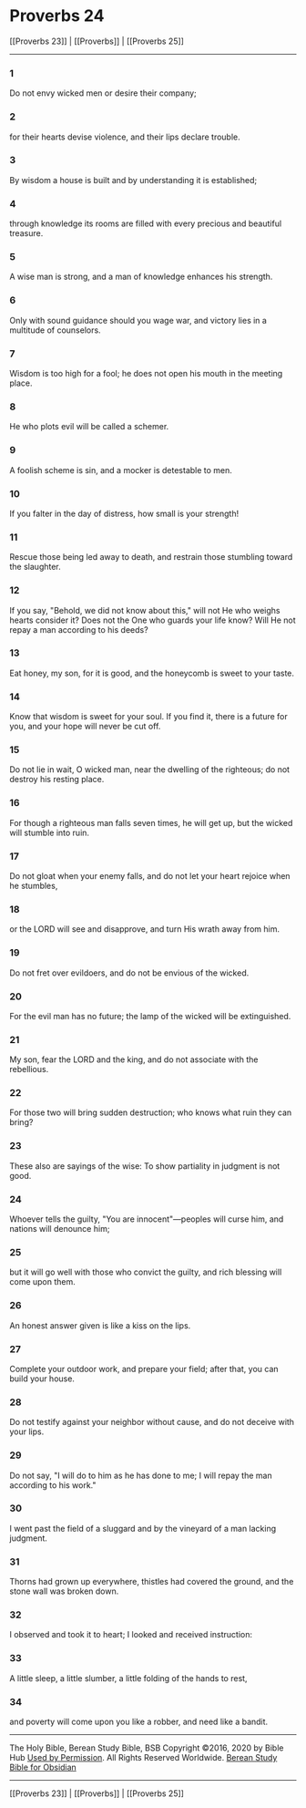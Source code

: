 # Proverbs 24

[[Proverbs 23]] | [[Proverbs]] | [[Proverbs 25]]

---

### 1
Do not envy wicked men or desire their company;

### 2
for their hearts devise violence, and their lips declare trouble.

### 3
By wisdom a house is built and by understanding it is established;

### 4
through knowledge its rooms are filled with every precious and beautiful treasure.

### 5
A wise man is strong, and a man of knowledge enhances his strength.

### 6
Only with sound guidance should you wage war, and victory lies in a multitude of counselors.

### 7
Wisdom is too high for a fool; he does not open his mouth in the meeting place.

### 8
He who plots evil will be called a schemer.

### 9
A foolish scheme is sin, and a mocker is detestable to men.

### 10
If you falter in the day of distress, how small is your strength!

### 11
Rescue those being led away to death, and restrain those stumbling toward the slaughter.

### 12
If you say, "Behold, we did not know about this," will not He who weighs hearts consider it? Does not the One who guards your life know? Will He not repay a man according to his deeds?

### 13
Eat honey, my son, for it is good, and the honeycomb is sweet to your taste.

### 14
Know that wisdom is sweet for your soul. If you find it, there is a future for you, and your hope will never be cut off.

### 15
Do not lie in wait, O wicked man, near the dwelling of the righteous; do not destroy his resting place.

### 16
For though a righteous man falls seven times, he will get up, but the wicked will stumble into ruin.

### 17
Do not gloat when your enemy falls, and do not let your heart rejoice when he stumbles,

### 18
or the LORD will see and disapprove, and turn His wrath away from him.

### 19
Do not fret over evildoers, and do not be envious of the wicked.

### 20
For the evil man has no future; the lamp of the wicked will be extinguished.

### 21
My son, fear the LORD and the king, and do not associate with the rebellious.

### 22
For those two will bring sudden destruction; who knows what ruin they can bring?

### 23
These also are sayings of the wise: To show partiality in judgment is not good.

### 24
Whoever tells the guilty, "You are innocent"—peoples will curse him, and nations will denounce him;

### 25
but it will go well with those who convict the guilty, and rich blessing will come upon them.

### 26
An honest answer given is like a kiss on the lips.

### 27
Complete your outdoor work, and prepare your field; after that, you can build your house.

### 28
Do not testify against your neighbor without cause, and do not deceive with your lips.

### 29
Do not say, "I will do to him as he has done to me; I will repay the man according to his work."

### 30
I went past the field of a sluggard and by the vineyard of a man lacking judgment.

### 31
Thorns had grown up everywhere, thistles had covered the ground, and the stone wall was broken down.

### 32
I observed and took it to heart; I looked and received instruction:

### 33
A little sleep, a little slumber, a little folding of the hands to rest,

### 34
and poverty will come upon you like a robber, and need like a bandit.

---

The Holy Bible, Berean Study Bible, BSB
Copyright ©2016, 2020 by Bible Hub
[Used by Permission](https://berean.bible/terms.htm). All Rights Reserved Worldwide.
[Berean Study Bible for Obsidian](https://github.com/gapmiss/berean-study-bible-for-obsidian)

---

[[Proverbs 23]] | [[Proverbs]] | [[Proverbs 25]]

